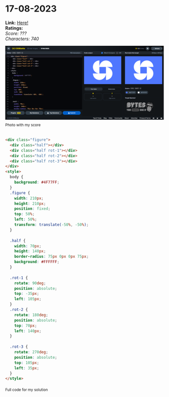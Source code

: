 # 17-08-2023

**Link:** [Here!](https://cssbattle.dev/play/Y0Zo7Ha1dt4aVhbpu92J)
<br>
**Ratings:**
<br>
*Score: ???*
<br>
*Characters: 740*

![17-08-2023](/daily-targets/08-2023/17-08-2023/17-08-2023-solution.png)
<sub>Photo with my score</sub>
<br>
<br>

```html
<div class="figure">
  <div class="half"></div>
  <div class="half rot-1"></div>
  <div class="half rot-2"></div>
  <div class="half rot-3"></div>
</div>
<style>
  body {
    background: #4F77FF;
  }
  .figure {
    width: 210px;
    height: 210px;
    position: fixed;
    top: 50%;
    left: 50%;
    transform: translate(-50%, -50%);
  }
  
  .half {
    width: 70px;
    height: 140px;
    border-radius: 75px 0px 0px 75px;
    background: #FFFFFF;
  }

  .rot-1 {
    rotate: 90deg;
    position: absolute;
    top: -35px;
    left: 105px;
  }
  .rot-2 {
    rotate: 180deg;
    position: absolute;
    top: 70px;
    left: 140px;
  }

  .rot-3 {
    rotate: 270deg;
    position: absolute;
    top: 105px;
    left: 35px;
  }
</style>
```
<sub>Full code for my solution</sub>
